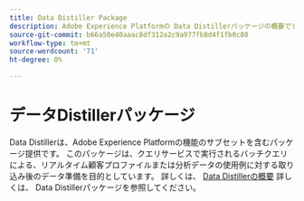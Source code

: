 ```yaml
---
title: Data Distiller Package
description: Adobe Experience Platformの Data Distillerパッケージの概要です。
source-git-commit: b66a50e40aaac8df312a2c9a977fb8d4f1fb0c80
workflow-type: tm+mt
source-wordcount: '71'
ht-degree: 0%

---
```


# データDistillerパッケージ

Data Distillerは、Adobe Experience Platformの機能のサブセットを含むパッケージ提供です。 このパッケージは、クエリサービスで実行されるバッチクエリによる、リアルタイム顧客プロファイルまたは分析データの使用例に対する取り込み後のデータ準備を目的としています。 詳しくは、 [Data Distillerの概要](../data-distiller/overview.md) 詳しくは、 Data Distillerパッケージを参照してください。

<!-- Document is hidden temporarily
See the [Data Distiller overview](../data-distiller/overview.md) for more details on the Data Distiller package, or the [Data Distiller license usage document](../data-distiller/license-usage.md) for information about your organization's Query Service license usage.
-->
